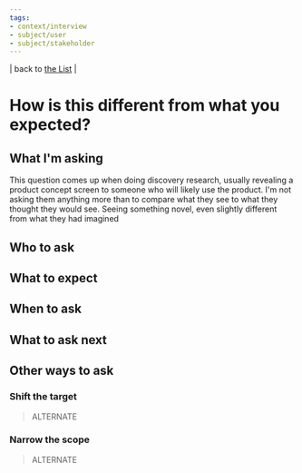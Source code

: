 ```yaml
---
tags:
- context/interview
- subject/user
- subject/stakeholder
---
```


| back to [the List](index.md) |

# How is this different from what you expected?

## What I'm asking
This question comes up when doing discovery research, usually revealing a product concept screen to someone who will likely use the product. I'm not asking them anything more than to compare what they see to what they thought they would see. Seeing something novel, even slightly different from what they had imagined

## Who to ask

## What to expect

## When to ask

## What to ask next

## Other ways to ask
### Shift the target
> ALTERNATE



### Narrow the scope
> ALTERNATE

